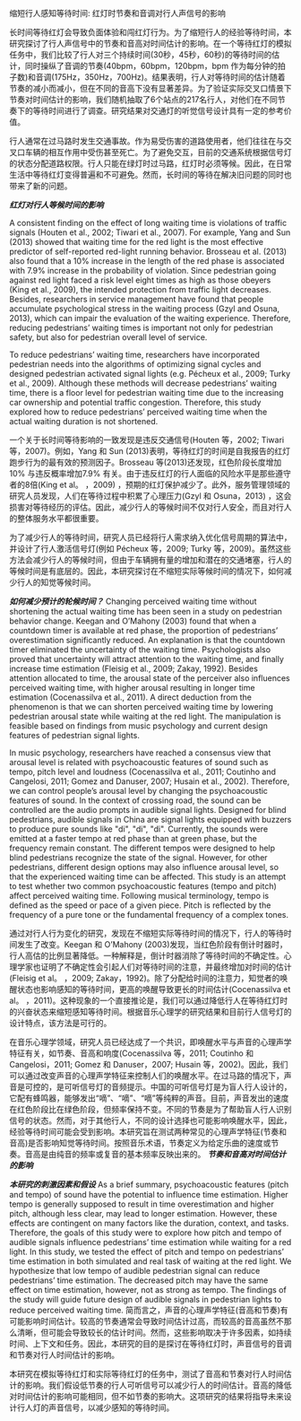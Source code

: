 缩短行人感知等待时间: 红灯时节奏和音调对行人声信号的影响

长时间等待红灯会导致负面体验和闯红灯行为。为了缩短行人的经验等待时间，本研究探讨了行人声信号中的节奏和音高对时间估计的影响。在一个等待红灯的模拟任务中，我们比较了行人对三个持续时间(30秒，45秒，60秒)的等待时间的估计，同时操纵了音调的节奏(40bpm，60bpm，120bpm，bpm 作为每分钟的拍子数)和音调(175Hz，350Hz，700Hz)。结果表明，行人对等待时间的估计随着节奏的减小而减小，但在不同的音高下没有显著差异。为了验证实际交叉口情景下节奏对时间估计的影响，我们随机抽取了6个站点的217名行人，对他们在不同节奏下的等待时间进行了调查。研究结果对交通灯的听觉信号设计具有一定的参考价值。


行人通常在过马路时发生交通事故。作为易受伤害的道路使用者，他们往往在与交叉口车辆的相互作用中受伤甚至死亡。为了避免交互，目前的交通系统根据信号灯的状态分配道路权限。行人只能在绿灯时过马路，红灯时必须等候。因此，在日常生活中等待红灯变得普遍和不可避免。然而，长时间的等待在解决旧问题的同时也带来了新的问题。

***红灯对行人等候时间的影响***

A consistent finding on the effect of long waiting time is violations of traffic signals (Houten et al., 2002; Tiwari et al., 2007). For example, Yang and Sun (2013) showed that waiting time for the red light is the most effective predictor of self-reported red-light running behavior. Brosseau et al. (2013) also found that a 10% increase in the length of the red phase is associated with 7.9% increase in the probability of violation. Since pedestrian going against red light faced a risk level eight times as high as those obeyers (King et al., 2009), the intended protection from traffic light decreases. Besides, researchers in service management have found that people accumulate psychological stress in the waiting process (Gzyl and Osuna, 2013), which can impair the evaluation of the waiting experience. Therefore, reducing pedestrians’ waiting times is important not only for pedestrian safety, but also for pedestrian overall level of service.

To reduce pedestrians’ waiting time, researchers have incorporated pedestrian needs into the algorithms of optimizing signal cycles and designed pedestrian activated signal lights (e.g. Pécheux et al., 2009; Turky et al., 2009). Although these methods will decrease pedestrians’ waiting time, there is a floor level for pedestrian waiting time due to the increasing car ownership and potential traffic congestion. Therefore, this study explored how to reduce pedestrians’ perceived waiting time when the actual waiting duration is not shortened.

一个关于长时间等待影响的一致发现是违反交通信号(Houten 等，2002; Tiwari 等，2007)。例如，Yang 和 Sun (2013)表明，等待红灯的时间是自我报告的红灯跑步行为的最有效的预测因子。Brosseau 等(2013)还发现，红色阶段长度增加10% 与违反概率增加7.9% 有关。由于违反红灯的行人面临的风险水平是那些遵守者的8倍(King et al。 ，2009) ，预期的红灯保护减少了。此外，服务管理领域的研究人员发现，人们在等待过程中积累了心理压力(Gzyl 和 Osuna，2013) ，这会损害对等待经历的评估。因此，减少行人的等候时间不仅对行人安全，而且对行人的整体服务水平都很重要。

为了减少行人的等待时间，研究人员已经将行人需求纳入优化信号周期的算法中，并设计了行人激活信号灯(例如 Pécheux 等，2009; Turky 等，2009)。虽然这些方法会减少行人的等候时间，但由于车辆拥有量的增加和潜在的交通堵塞，行人的等候时间是有底层的。因此，本研究探讨在不缩短实际等候时间的情况下，如何减少行人的知觉等候时间。

***如何减少预计的轮候时间？***
Changing perceived waiting time without shortening the actual waiting time has been seen in a study on pedestrian behavior change. Keegan and O’Mahony (2003) found that when a countdown timer is available at red phase, the proportion of pedestrians’ overestimation significantly reduced. An explanation is that the countdown timer eliminated the uncertainty of the waiting time. Psychologists also proved that uncertainty will attract attention to the waiting time, and finally increase time estimation (Fleisig et al., 2009; Zakay, 1992). Besides attention allocated to time, the arousal state of the perceiver also influences perceived waiting time, with higher arousal resulting in longer time estimation (Cocenassilva et al., 2011). A direct deduction from the phenomenon is that we can shorten perceived waiting time by lowering pedestrian arousal state while waiting at the red light. The manipulation is feasible based on findings from music psychology and current design features of pedestrian signal lights.

In music psychology, researchers have reached a consensus view that arousal level is related with psychoacoustic features of sound such as tempo, pitch level and loudness (Cocenassilva et al., 2011; Coutinho and Cangelosi, 2011; Gomez and Danuser, 2007; Husain et al., 2002). Therefore, we can control people’s arousal level by changing the psychoacoustic features of sound. In the context of crossing road, the sound can be controlled are the audio prompts in audible signal lights. Designed for blind pedestrians, audible signals in China are signal lights equipped with buzzers to produce pure sounds like "di", "di", "di". Currently, the sounds were emitted at a faster tempo at red phase than at green phase, but the frequency remain constant. The different tempos were designed to help blind pedestrians recognize the state of the signal. However, for other pedestrians, different design options may also influence arousal level, so that the experienced waiting time can be affected. This study is an attempt to test whether two common psychoacoustic features (tempo and pitch) affect perceived waiting time. Following musical terminology, tempo is defined as the speed or pace of a given piece. Pitch is reflected by the frequency of a pure tone or the fundamental frequency of a complex tones.

通过对行人行为变化的研究，发现在不缩短实际等待时间的情况下，行人的等待时间发生了改变。Keegan 和 O’Mahony (2003)发现，当红色阶段有倒计时器时，行人高估的比例显著降低。一种解释是，倒计时器消除了等待时间的不确定性。心理学家也证明了不确定性会引起人们对等待时间的注意，并最终增加对时间的估计(Fleisig et al。 ，2009; Zakay，1992)。除了分配给时间的注意力，知觉者的唤醒状态也影响感知的等待时间，更高的唤醒导致更长的时间估计(Cocenassilva et al。 ，2011)。这种现象的一个直接推论是，我们可以通过降低行人在等待红灯时的兴奋状态来缩短感知等待时间。根据音乐心理学的研究结果和目前行人信号灯的设计特点，该方法是可行的。

在音乐心理学领域，研究人员已经达成了一个共识，即唤醒水平与声音的心理声学特征有关，如节奏、音高和响度(Cocenassilva 等，2011; Coutinho 和 Cangelosi，2011; Gomez 和 Danuser，2007; Husain 等，2002)。因此，我们可以通过改变声音的心理声学特征来控制人们的唤醒水平。在过马路的情况下，声音是可控的，是可听信号灯的音频提示。中国的可听信号灯是为盲人行人设计的，它配有蜂鸣器，能够发出“嘀”、“嘀”、“嘀”等纯粹的声音。目前，声音发出的速度在红色阶段比在绿色阶段，但频率保持不变。不同的节奏是为了帮助盲人行人识别信号的状态。然而，对于其他行人，不同的设计选择也可能影响唤醒水平，因此，经验等待时间可能会受到影响。本研究旨在测试两种常见的心理声学特征(节奏和音高)是否影响知觉等待时间。按照音乐术语，节奏定义为给定乐曲的速度或节奏。音高是由纯音的频率或复音的基本频率反映出来的。
***节奏和音高对时间估计的影响***

***本研究的刺激因素和假设***
As a brief summary, psychoacoustic features (pitch and tempo) of sound have the potential to influence time estimation. Higher tempo is generally supposed to result in time overestimation and higher pitch, although less clear, may lead to longer estimation. However, these effects are contingent on many factors like the duration, context, and tasks. Therefore, the goals of this study were to explore how pitch and tempo of audible signals influence pedestrians’ time estimation while waiting for a red light. 
In this study, we tested the effect of pitch and tempo on pedestrians’ time estimation in both simulated and real task of waiting at the red light. We hypothesize that low tempo of audible pedestrian signal can reduce pedestrians’ time estimation. The decreased pitch may have the same effect on time estimation, however, not as strong as tempo. The findings of the study will guide future design of audible signals in pedestrian lights to reduce perceived waiting time.
简而言之，声音的心理声学特征(音高和节奏)有可能影响时间估计。较高的节奏通常会导致时间估计过高，而较高的音高虽然不那么清晰，但可能会导致较长的估计时间。然而，这些影响取决于许多因素，如持续时间、上下文和任务。因此，本研究的目的是探讨在等待红灯时，声音信号的音调和节奏对行人时间估计的影响。

本研究在模拟等待红灯和实际等待红灯的任务中，测试了音高和节奏对行人时间估计的影响。我们假设低节奏的行人可听信号可以减少行人的时间估计。音高的降低对时间估计的影响可能相同，但不如节奏的影响大。这项研究的结果将指导未来设计行人灯的声音信号，以减少感知的等待时间。